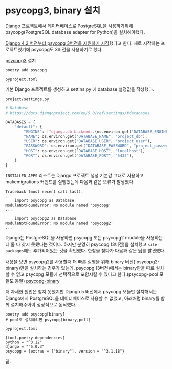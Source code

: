 # psycopg3, binary 설치

Django 프로젝트에서 데이터베이스로 PostgreSQL을 사용하기위해 psycopg(PostgreSQL database adapter for Python)을 설치해야했다.

[Django 4.2 버전부터 psycopg 3버전을 지원하기 시작](https://docs.djangoproject.com/en/5.0/releases/4.2/#psycopg-3-support)했다고 한다. 새로 시작하는 프로젝트였기에 psycopg도 3버전을 사용하기로 했다.

[psycopg3](ihttps://pypi.org/project/psycopg/) 설치

```shell
poetry add psycopg
```

`pyproject.toml`


기본 Django 프로젝트를 생성하고 settins.py 에 database 설정값을 작성했다.

`project/settings.py`

```Python
# Database
# https://docs.djangoproject.com/en/5.0/ref/settings/#databases

DATABASES = {
    "default": {
        "ENGINE": f"django.db.backends.{os.environ.get('DATABASE_ENGINE', 'postgresql')}",
        "NAME": os.environ.get("DATABASE_NAME", "project_db"),
        "USER": os.environ.get("DATABASE_USER", "project_user"),
        "PASSWORD": os.environ.get("DATABASE_PASSWORD", "project_password"),
        "HOST": os.environ.get("DATABASE_HOST", "localhost"),
        "PORT": os.environ.get("DATABASE_PORT", "5432"),
    }
}
```

`INSTALLED_APPS` 리스트는 Django 프로젝트 생성 기본값 그대로 사용하고 makemigrations 커맨드를 실행했는데 다음과 같은 오류가 발생했다.

```shell
Traceback (most recent call last):
...
    import psycopg as Database
ModuleNotFoundError: No module named 'psycopg'
...

    import psycopg2 as Database
ModuleNotFoundError: No module named 'psycopg2'
...
```

Django는 PostgreSQL을 사용하면 psycopg 또는 psycopg2 module을 사용하는데 둘 다 찾지 못했다는 것이다. 하지만 분명히 psycopg (3버전)을 설치했고 `site-packages`에도 추가되어있는 것을 확인했다. 한참을 찾다가 다음과 같은 [팁](https://learndjango.com/tutorials/psycopg3-binary-and-django-42-installation-quick-t)를 발견했다.

내용을 보면 psycopg2를 사용할때 더 빠른 실행을 위해 binary 버전(`psycopg2-binary)만을 설치하는 경우가 있는데, psycopg (3버전)에서는 binary만을 따로 설치할 수 없고 psycopg 모듈에 선택적으로 포함시킬 수 있다고 한다.(psycopg-pool 모듈도 동일)
[psycopg-binary](https://pypi.org/project/psycopg-binary/)

더 자세한 원인은 찾지 못했지만 Django 5 버전에서 psycopg 모듈만 설치해서는 Django에서 PostgreSQL을 데이터베이스로 사용할 수 없었고, 아래처럼 binary를 함께 설치해주어야 정상적으로 동작했다.

```shell
poetry add psycopg[binary]
# pool도 설치하려면 psycopg[binary,poll]
```

`pyproject.toml`

```
[tool.poetry.dependencies]
python = "^3.12"
django = "^5.0.3"
psycopg = {extras = ["binary"], version = "^3.1.18"}

```

끝.
